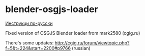 # blender-osgjs-loader

[Инструкци по-русски](README.ru.md)

Fixed version of OSGJS Blender loader from mark2580 (cgig.ru)

There's some updates: http://cgig.ru/forum/viewtopic.php?f=5&t=224&start=2200#p9766 (russian)
